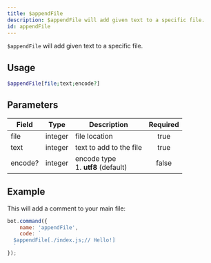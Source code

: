 ```yaml
---
title: $appendFile
description: $appendFile will add given text to a specific file.
id: appendFile
---
```


`$appendFile` will add given text to a specific file.

## Usage

```php
$appendFile[file;text;encode?]
```

## Parameters

| Field   | Type    | Description                              | Required |
|---------|---------|------------------------------------------|:--------:|
| file    | integer | file location                            |   true   |
| text    | integer | text to add to the file                  |   true   |
| encode? | integer | encode type <br /> 1. **utf8** (default) |  false   |

## Example

This will add a comment to your main file:

```javascript
bot.command({
    name: 'appendFile',
    code: `
  $appendFile[./index.js;// Hello!]
  `
});
```
